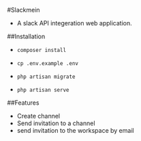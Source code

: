 #Slackmein
- A slack API integeration web application.

##Installation

- `composer install`

- `cp .env.example .env`

- `php artisan migrate`

- `php artisan serve`

##Features
-  Create channel
- Send invitation to a channel
- send invitation to the workspace by email